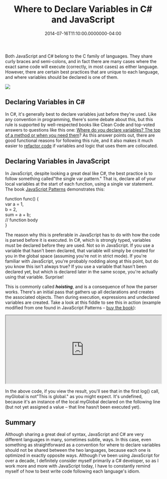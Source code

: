 ﻿---
title: Where to Declare Variables in C# and JavaScript
date: "2014-07-16T11:10:00.0000000-04:00"
description: Both JavaScript and C# belong to the C family of languages. They share curly braces and semi-colons, and in fact there are many cases where the exact same code will execute (correctly, in most cases) as either language.
featuredImage: /img/deathtostock_desk1_3.jpg
---

Both JavaScript and C# belong to the C family of languages. They share curly braces and semi-colons, and in fact there are many cases where the exact same code will execute (correctly, in most cases) as either language. However, there are certain best practices that are unique to each language, and where variables should be declared is one of them.

![](/img/deathtostock_desk1_3.jpg)

## Declaring Variables in C#

In C#, it's generally best to declare variables just before they're used. Like any convention in programming, there's some debate about this, but this rule is supported by well-respected books like Clean Code and top-voted answers to questions like this one: [Where do you declare variables? The top of a method or when you need them](http://programmers.stackexchange.com/questions/56585/where-do-you-declare-variables-the-top-of-a-method-or-when-you-need-them)? As this answer points out, there are good functional reasons for following this rule, and it also makes it much easier to [refactor code](http://bit.ly/RefactoringFundamentals "Learn more on Pluralsight: Refactoring Fundamentals") if variables and logic that uses them are collocated.

## Declaring Variables in JavaScript

In JavaScript, despite looking a great deal like C#, the best practice is to follow something called"the single var pattern." That is, declare all of your local variables at the start of each function, using a single var statement. The book [JavaScript Patterns](http://amzn.to/1mJqH8E) demonstrates this:

function func() {\
var a = 1,\
b = 2,\
sum = a + b;\
// function body\
}

The reason why this is preferable in JavaScript has to do with how the code is parsed before it is executed. In C#, which is strongly typed, variables must be declared before they are used. Not so in JavaScript. If you use a variable that hasn't been declared, that variable will simply be created for you in the global space (assuming you're not in strict mode). If you're familiar with JavaScript, you're probably nodding along at this point, but do you know this isn't always true? If you use a variable that hasn't been declared yet, but which is declared later in the same scope, you're actually using that variable. Surprise!

This is commonly called ***hoisting***, and is a consequence of how the parser works. There's an initial pass that gathers up all declarations and creates the associated objects. Then during execution, expressions and undeclared variables are created. Take a look at this fiddle to see this in action (example modified from one found in JavaScript Patterns – [buy the book](http://amzn.to/1mJqH8E)):

<iframe width="100%" height="220" src="https://jsfiddle.net/a24ss/embedded/js,html,result/"></iframe>

In the above code, if you view the result, you'll see that in the first log() call, myGlobal is not"This is global." as you might expect. It's undefined, because it's an instance of the local myGlobal declared on the following line (but not yet assigned a value – that line hasn/t been executed yet).

## Summary

Although sharing a great deal of syntax, JavaScript and C# are very different languages in many, sometimes subtle, ways. In this case, even something as straightforward as a convention for where to declare variables should not be shared between the two languages, because each one is optimized in exactly opposite ways. Although I've been using JavaScript for over a decade, I definitely consider myself primarily a C# developer, so as I work more and more with JavaScript today, I have to constantly remind myself of how to best write code following each language's idiom.

